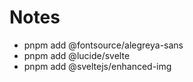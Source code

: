# Notes

- pnpm add @fontsource/alegreya-sans
- pnpm add @lucide/svelte
- pnpm add @sveltejs/enhanced-img
